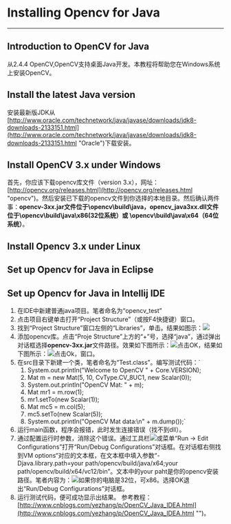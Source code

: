 # Installing Opencv for Java	#

----------
## Introduction to OpenCV for Java ##
从2.4.4 OpenCV,OpenCV支持桌面Java开发。本教程将帮助您在Windows系统上安装OpenCV。
## Install the latest Java version ##
安装最新版JDK从[http://www.oracle.com/technetwork/java/javase/downloads/jdk8-downloads-2133151.html](http://www.oracle.com/technetwork/java/javase/downloads/jdk8-downloads-2133151.html "Oracle")下载安装。
## Install OpenCV 3.x under Windows ##
首先，你应该下载opencv库文件（version 3.x），网址：[http://opencv.org/releases.html](http://opencv.org/releases.html "opencv")。然后安装已下载的opencv文件到你选择的本地目录。然后确认两件事：**opencv-3xx.jar文件位于\opencv\build\java，opencv_java3xx.dll文件位于\opencv\build\java\x86(32位系统）或 \opencv\build\java\x64（64位系统）**。
## Install Opencv 3.x under Linux ##
## Set up Opencv for Java in Eclipse ##
## Set up Opencv for Java in Intellij IDE ##
1. 在IDE中新建普通java项目。笔者命名为“opencv_test”
2. 点击项目右键单击打开“Project Structure”（或按F4快捷键）窗口。
3. 找到“Project Structure”窗口左侧的“Libraries”，单击。结果如图示：![](http://i.imgur.com/6Azbc2Q.png)
4. 添加opencv库。点击“Proje Structure”上方的“+”号，选择“java”，通过弹出对话框选择**opencv-3xx.jar**文件路径。效果如下图所示：![](http://i.imgur.com/xtSlIzn.png)点击OK，结果如下图所示：![](http://i.imgur.com/Lt0fWNy.png)点击Ok，窗口。
5. 在src目录下新建一个类，笔者命名为“Test.class”。编写测试代码：`
	1. System.out.println("Welcome to OpenCV " + Core.VERSION);
	2. Mat m = new Mat(5, 10, CvType.CV_8UC1, new Scalar(0));
	3. System.out.println("OpenCV Mat: " + m);
	4. Mat mr1 = m.row(1);
	5. mr1.setTo(new Scalar(1));
	6. Mat mc5 = m.col(5);
	7. mc5.setTo(new Scalar(5));
	8. System.out.println("OpenCV Mat data:\n" + m.dump());`
6. 运行main函数，程序会报错，此时发生连接错误（找不到dll）。
7. 通过配置运行时参数，消除这个错误。通过工具栏![](http://i.imgur.com/ix7jtoU.png)或菜单“Run -> Edit Configurations”打开“Run/Debug Configurations”对话框。在对话框右侧找到VM options“对应的文本框，在文本框中填入参数“-Djava.library.path=your path/opencv/build/java/x64;your path/opencv/build/x64/vc12/bin”。文本中的your paht是你的opencv安装路径。笔者内容为：![](http://i.imgur.com/8oWFwMa.png)如果你的电脑是32位，可x86。选择OK退出“Run/Debug Configurations”对话框。
8. 运行测试代码，便可成功显示出结果。
参考教程：[http://www.cnblogs.com/yezhang/p/OpenCV_Java_IDEA.html](http://www.cnblogs.com/yezhang/p/OpenCV_Java_IDEA.html "")。
